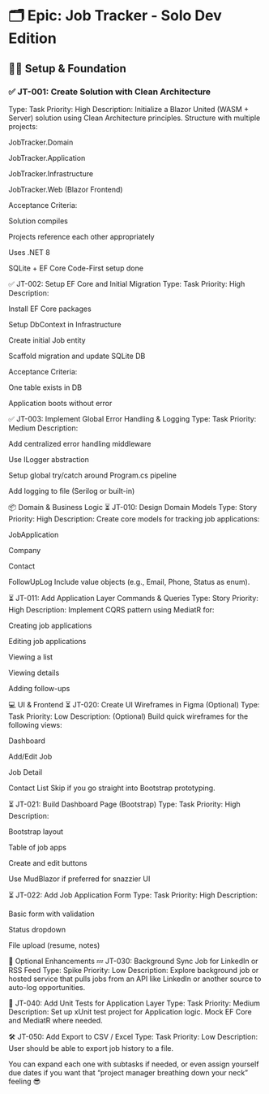 # 🗂️ Epic: Job Tracker - Solo Dev Edition

## 👨‍🔧 Setup & Foundation

### ✅ JT-001: Create Solution with Clean Architecture

Type: Task
Priority: High
Description:
Initialize a Blazor United (WASM + Server) solution using Clean Architecture principles. Structure with multiple projects:

JobTracker.Domain

JobTracker.Application

JobTracker.Infrastructure

JobTracker.Web (Blazor Frontend)

Acceptance Criteria:

Solution compiles

Projects reference each other appropriately

Uses .NET 8

SQLite + EF Core Code-First setup done

✅ JT-002: Setup EF Core and Initial Migration
Type: Task
Priority: High
Description:

Install EF Core packages

Setup DbContext in Infrastructure

Create initial Job entity

Scaffold migration and update SQLite DB

Acceptance Criteria:

One table exists in DB

Application boots without error

✅ JT-003: Implement Global Error Handling & Logging
Type: Task
Priority: Medium
Description:

Add centralized error handling middleware

Use ILogger abstraction

Setup global try/catch around Program.cs pipeline

Add logging to file (Serilog or built-in)

📦 Domain & Business Logic
⏳ JT-010: Design Domain Models
Type: Story
Priority: High
Description:
Create core models for tracking job applications:

JobApplication

Company

Contact

FollowUpLog
Include value objects (e.g., Email, Phone, Status as enum).

⏳ JT-011: Add Application Layer Commands & Queries
Type: Story
Priority: High
Description:
Implement CQRS pattern using MediatR for:

Creating job applications

Editing job applications

Viewing a list

Viewing details

Adding follow-ups

💻 UI & Frontend
⏳ JT-020: Create UI Wireframes in Figma (Optional)
Type: Task
Priority: Low
Description:
(Optional) Build quick wireframes for the following views:

Dashboard

Add/Edit Job

Job Detail

Contact List
Skip if you go straight into Bootstrap prototyping.

⏳ JT-021: Build Dashboard Page (Bootstrap)
Type: Task
Priority: High
Description:

Bootstrap layout

Table of job apps

Create and edit buttons

Use MudBlazor if preferred for snazzier UI

⏳ JT-022: Add Job Application Form
Type: Task
Priority: High
Description:

Basic form with validation

Status dropdown

File upload (resume, notes)

🔁 Optional Enhancements
💤 JT-030: Background Sync Job for LinkedIn or RSS Feed
Type: Spike
Priority: Low
Description:
Explore background job or hosted service that pulls jobs from an API like LinkedIn or another source to auto-log opportunities.

🧪 JT-040: Add Unit Tests for Application Layer
Type: Task
Priority: Medium
Description:
Set up xUnit test project for Application logic. Mock EF Core and MediatR where needed.

🛠️ JT-050: Add Export to CSV / Excel
Type: Task
Priority: Low
Description:
User should be able to export job history to a file.

You can expand each one with subtasks if needed, or even assign yourself due dates if you want that “project manager breathing down your neck” feeling 😎